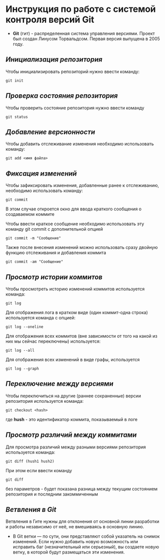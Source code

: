 # **Инструкция по работе с системой контроля версий Git**

- **Git** (гит) - распределенная система управления версиями. Проект был создан Линусом Торвальдсом. Первая версия выпущена в 2005 году. 

## *Инициализация репозитория* 

Чтобы инициализировать репозиторий нужно ввести команду:

    git init

## *Проверка состояния репозитория*

Чтобы проверить состояние репозитория нужно ввести команду 

    git status

## *Добавление версионности*

Чтобы добавить отслеживание изменения необходимо использовать команду:

    git add <имя файла>

## *Фиксация изменений* 

Чтобы зафиксировать изменения, добавленные ранее к отслеживанию, необходимо использовать команду:

    git commit 

В этом случае откроется окно для ввода краткого сообщения о создаваемом коммите

Чтобы ввести краткое сообщение необходимо использовать эту команду git commit с дополнительной опцией

    git commit -m "Сообщение"

Также после внесения изменений можно использовать сразу двойную функцию отслеживания и добавления коммита 
 
    git commit -am "Сообщение"

 ## *Просмотр истории коммитов*

 Чтобы просмотреть историю изменений коммитов используется команда:

    git log

 Для отображения лога в кратком виде (один коммит-одна строка) используется команда с опцией:

    git log --oneline

 Для отображения всех коммитов (вне зависимости от того на какой из них мы сейчас переключены) используется:

    git log --all

 Для отображения всех изменений в виде графы, используется

    git log --graph

 ## *Переключение между версиями*

 Чтобы переключиться на другие (раннее сохраненные) версии репозитория используется команда:

    git checkout <hash>
 
 где **hush** - это идентификатор коммита, показываемый в логе

 ## *Просмотр различий между коммитами*

 Для просмотра различий между разными версиями репозитория используется команда:

    git diff (hush1 hush2)

 При этом если ввести команду
 
    git diff

 без параметров - будет показана разница между текущим состоянием репозитория и последним закоммиченным
 
## *Ветвления в Git*

Ветвления в Гите нужны для отклонения от основной линии разработки и  работы независимо от неё, не вмешиваясь в основную линию.

- В Git ветки — по сути, они представляют собой указатель на снимок изменений. Если нужно добавить новую возможность или исправить баг (незначительный или серьезный), вы создаете новую ветку, в которой будут размещаться эти изменения.



